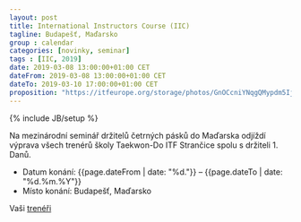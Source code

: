 ```yaml
---
layout: post
title: International Instructors Course (IIC)
tagline: Budapešť, Maďarsko
group : calendar
categories: [novinky, seminar]
tags : [IIC, 2019]
date: 2019-03-08 13:00:00+01:00 CET
dateFrom: 2019-03-08 13:00:00+01:00 CET
dateTo: 2019-03-10 17:00:00+01:00 CET
proposition: "https://itfeurope.org/storage/photos/GnOCcniYNqgQMypdm5IjWVWgJO1uQBCj3sWuHtSE.pdf"
---
```


{% include JB/setup %}

Na mezinárodní seminář držitelů četrných pásků do Maďarska odjíždí výprava všech trenérů školy Taekwon-Do ITF Strančice spolu s držiteli 1. Danů.

- Datum konání: {{page.dateFrom | date: "%d."}} – {{page.dateTo | date: "%d.%m.%Y"}}
- Místo konání: Budapešť, Maďarsko

Vaši [trenéři](/treneri)
